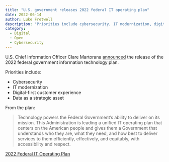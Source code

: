 ```yaml
---
title: "U.S. government releases 2022 federal IT operating plan"
date: 2022-06-14
author: Luke Fretwell
description: "Priorities include cybersecurity, IT modernization, digital customer experience and data."
category:
  - Digital
  - Open
  - Cybersecurity
---
```


U.S. Chief Information Officer Clare Martorana [announced](https://www.cio.gov/2022-06-10-it-ops-plan/) the release of the 2022 federal government information technology plan.

Priorities include:

- Cybersecurity
- IT modernization
- Digital-first customer experience
- Data as a strategic asset

From the plan:

> Technology powers the Federal Government’s ability to deliver on its mission. This Administration is leading a unified IT operating plan that centers on the American people and gives them a Government that understands who they are, what they need, and how best to deliver services to them efficiently, effectively, and equitably, with accessibility and respect.

[2022 Federal IT Operating Plan](https://www.cio.gov/assets/files/Federal-IT-Operating-Plan-June-2022.pdf)
